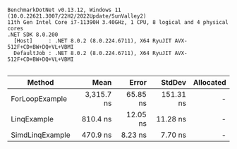 ```

BenchmarkDotNet v0.13.12, Windows 11 (10.0.22621.3007/22H2/2022Update/SunValley2)
11th Gen Intel Core i7-11390H 3.40GHz, 1 CPU, 8 logical and 4 physical cores
.NET SDK 8.0.200
  [Host]     : .NET 8.0.2 (8.0.224.6711), X64 RyuJIT AVX-512F+CD+BW+DQ+VL+VBMI
  DefaultJob : .NET 8.0.2 (8.0.224.6711), X64 RyuJIT AVX-512F+CD+BW+DQ+VL+VBMI


```
| Method          | Mean       | Error    | StdDev    | Allocated |
|---------------- |-----------:|---------:|----------:|----------:|
| ForLoopExample  | 3,315.7 ns | 65.85 ns | 151.31 ns |         - |
| LinqExample     |   810.4 ns | 12.05 ns |  11.28 ns |         - |
| SimdLinqExample |   470.9 ns |  8.23 ns |   7.70 ns |         - |

